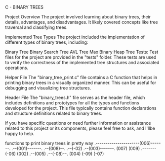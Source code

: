 C - BINARY TREES

Project Overview
The project involved learning about binary trees, their details, advantages, and disadvantages. It likely covered concepts like tree traversal and classifying trees.

Implemented Tree Types 
The project included the implementation of different types of binary trees, including:

Binary Tree
Binary Search Tree
AVL Tree
Max Binary Heap Tree
Tests: Test files for the project are provided in the "tests" folder. These tests are used to verify the correctness of the implemented tree structures and associated operations.

Helper File 
The "binary_tree_print.c" file contains a C function that helps in printing binary trees in a visually organized manner. This can be useful for debugging and visualizing tree structures.

Header File
The "binary_trees.h" file serves as the header file, which includes definitions and prototypes for all the types and functions developed for the project. This file typically contains function declarations and structure definitions related to binary trees.

If you have specific questions or need further information or assistance related to this project or its components, please feel free to ask, and I'llbe happy to help.

functions tp print binary trees in pretty way
                           .----------------------(006)-------.
                      .--(001)-------.                   .--(008)--.
                 .--(-02)       .--(003)-------.       (007)     (009)
       .-------(-06)          (002)       .--(005)
  .--(-08)--.                           (004)
(-09)     (-07)

